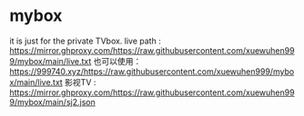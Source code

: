 # mybox
it is just for the private TVbox.
live path : https://mirror.ghproxy.com/https://raw.githubusercontent.com/xuewuhen999/mybox/main/live.txt
也可以使用：https://999740.xyz/https://raw.githubusercontent.com/xuewuhen999/mybox/main/live.txt
影视TV : https://mirror.ghproxy.com/https://raw.githubusercontent.com/xuewuhen999/mybox/main/sj2.json
